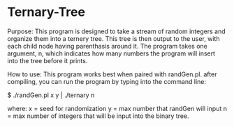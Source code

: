 # Ternary-Tree
Purpose: This program is designed to take a stream of random integers and
organize them into a ternery tree. This tree is then output to the user,
with each child node having parenthasis around it. The program takes one
argument, n, which indicates how many numbers the program will insert 
into the tree before it prints.

How to use: This program works best when paired with randGen.pl. after 
compiling, you can run the program by typing into the command line:


$ ./randGen.pl x y | ./ternary n

where:
x = seed for randomization
y = max number that randGen will input
n = max number of integers that will be input into the binary tree.
 
